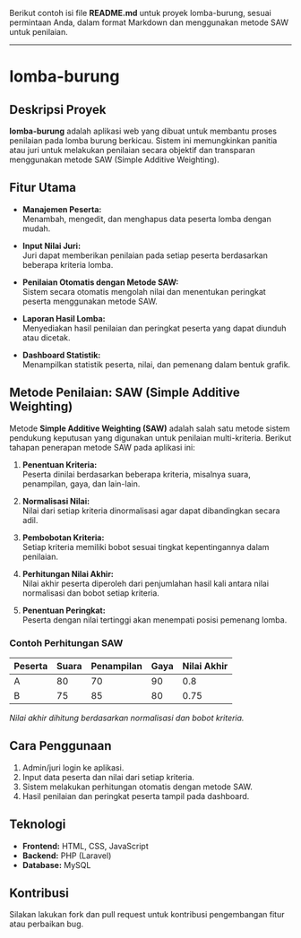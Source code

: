 Berikut contoh isi file **README.md** untuk proyek lomba-burung, sesuai permintaan Anda, dalam format Markdown dan menggunakan metode SAW untuk penilaian.

---

# lomba-burung

## Deskripsi Proyek

**lomba-burung** adalah aplikasi web yang dibuat untuk membantu proses penilaian pada lomba burung berkicau. Sistem ini memungkinkan panitia atau juri untuk melakukan penilaian secara objektif dan transparan menggunakan metode SAW (Simple Additive Weighting).

## Fitur Utama

- **Manajemen Peserta:**  
  Menambah, mengedit, dan menghapus data peserta lomba dengan mudah.

- **Input Nilai Juri:**  
  Juri dapat memberikan penilaian pada setiap peserta berdasarkan beberapa kriteria lomba.

- **Penilaian Otomatis dengan Metode SAW:**  
  Sistem secara otomatis mengolah nilai dan menentukan peringkat peserta menggunakan metode SAW.

- **Laporan Hasil Lomba:**  
  Menyediakan hasil penilaian dan peringkat peserta yang dapat diunduh atau dicetak.

- **Dashboard Statistik:**  
  Menampilkan statistik peserta, nilai, dan pemenang dalam bentuk grafik.

## Metode Penilaian: SAW (Simple Additive Weighting)

Metode **Simple Additive Weighting (SAW)** adalah salah satu metode sistem pendukung keputusan yang digunakan untuk penilaian multi-kriteria. Berikut tahapan penerapan metode SAW pada aplikasi ini:

1. **Penentuan Kriteria:**  
   Peserta dinilai berdasarkan beberapa kriteria, misalnya suara, penampilan, gaya, dan lain-lain.

2. **Normalisasi Nilai:**  
   Nilai dari setiap kriteria dinormalisasi agar dapat dibandingkan secara adil.

3. **Pembobotan Kriteria:**  
   Setiap kriteria memiliki bobot sesuai tingkat kepentingannya dalam penilaian.

4. **Perhitungan Nilai Akhir:**  
   Nilai akhir peserta diperoleh dari penjumlahan hasil kali antara nilai normalisasi dan bobot setiap kriteria.

5. **Penentuan Peringkat:**  
   Peserta dengan nilai tertinggi akan menempati posisi pemenang lomba.

### Contoh Perhitungan SAW

| Peserta | Suara | Penampilan | Gaya | Nilai Akhir |
|---------|-------|------------|------|-------------|
| A       | 80    | 70         | 90   | 0.8         |
| B       | 75    | 85         | 80   | 0.75        |

*Nilai akhir dihitung berdasarkan normalisasi dan bobot kriteria.*

## Cara Penggunaan

1. Admin/juri login ke aplikasi.
2. Input data peserta dan nilai dari setiap kriteria.
3. Sistem melakukan perhitungan otomatis dengan metode SAW.
4. Hasil penilaian dan peringkat peserta tampil pada dashboard.

## Teknologi

- **Frontend:** HTML, CSS, JavaScript
- **Backend:** PHP (Laravel)
- **Database:** MySQL

## Kontribusi

Silakan lakukan fork dan pull request untuk kontribusi pengembangan fitur atau perbaikan bug.
